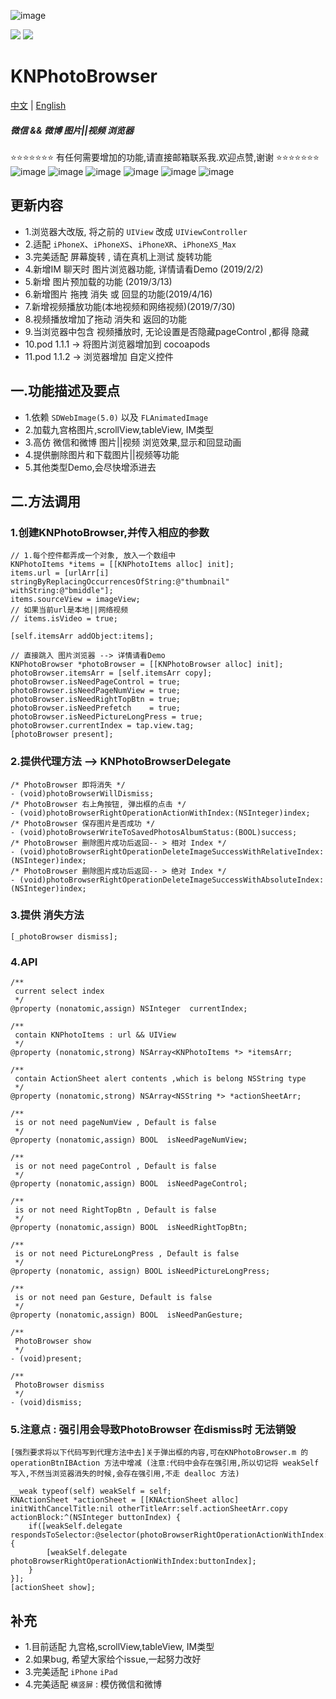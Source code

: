 ![image](https://raw.githubusercontent.com/LuKane/KNImageResource/master/PhotoBrower/KNPhotoBrower.png)

<a href="https://img.shields.io/cocoapods/v/KNPhotoBrowser.svg"><img src="https://img.shields.io/cocoapods/v/KNPhotoBrowser.svg"></a>
<a href="http://cocoadocs.org/docsets/KNPhotoBrowser"><img 
src="https://img.shields.io/cocoapods/p/KNPhotoBrowser.svg?style=flat"></a>

# KNPhotoBrowser 

[中文](https://github.com/LuKane/KNPhotoBrowser/blob/master/README_Chinese.md) | [English](https://github.com/LuKane/KNPhotoBrowser/blob/master/README.md)

##### 微信 && 微博 图片||视频 浏览器
⭐️⭐️⭐️⭐️⭐️⭐️⭐️ 有任何需要增加的功能,请直接邮箱联系我.欢迎点赞,谢谢 ⭐️⭐️⭐️⭐️⭐️⭐️⭐️
![image](https://github.com/LuKane/KNImageResource/blob/master/PhotoBrower/PhotoBrower.gif?raw=true)
![image](https://github.com/LuKane/KNImageResource/blob/master/PhotoBrower/collectionView.gif?raw=true)
![image](https://github.com/LuKane/KNImageResource/blob/master/PhotoBrower/scrollView.gif?raw=true)
![image](https://github.com/LuKane/KNImageResource/blob/master/PhotoBrower/tableView.gif?raw=true)
![image](https://github.com/LuKane/KNImageResource/blob/master/PhotoBrower/photoBrowser-IMVideo.gif?raw=true)
![image](https://github.com/LuKane/KNImageResource/blob/master/PhotoBrower/PhotoBrower_Pan.gif?raw=true)

## 更新内容 
* 1.浏览器大改版, 将之前的 `UIView` 改成 `UIViewController`
* 2.适配 `iPhoneX`、`iPhoneXS`、`iPhoneXR`、`iPhoneXS_Max`
* 3.完美适配 屏幕旋转 , 请在真机上测试 旋转功能
* 4.新增IM 聊天时 图片浏览器功能, 详情请看Demo (2019/2/2)
* 5.新增 图片预加载的功能 (2019/3/13)
* 6.新增图片 拖拽 消失 或 回显的功能(2019/4/16)
* 7.新增视频播放功能(本地视频和网络视频)(2019/7/30)
* 8.视频播放增加了拖动 消失和 返回的功能
* 9.当浏览器中包含 视频播放时, 无论设置是否隐藏pageControl ,都得 隐藏
* 10.pod 1.1.1 -> 将图片浏览器增加到 cocoapods
* 11.pod 1.1.2 -> 浏览器增加 自定义控件

## 一.功能描述及要点
* 1.依赖 `SDWebImage(5.0)` 以及 `FLAnimatedImage`
* 2.加载九宫格图片,scrollView,tableView, IM类型
* 3.高仿 微信和微博 图片||视频 浏览效果,显示和回显动画
* 4.提供删除图片和下载图片||视频等功能
* 5.其他类型Demo,会尽快增添进去

## 二.方法调用

### 1.创建KNPhotoBrowser,并传入相应的参数
```
// 1.每个控件都弄成一个对象, 放入一个数组中
KNPhotoItems *items = [[KNPhotoItems alloc] init];
items.url = [urlArr[i] stringByReplacingOccurrencesOfString:@"thumbnail" withString:@"bmiddle"];
items.sourceView = imageView;
// 如果当前url是本地||网络视频
// items.isVideo = true;

[self.itemsArr addObject:items];
```

```
// 直接跳入 图片浏览器 --> 详情请看Demo
KNPhotoBrowser *photoBrowser = [[KNPhotoBrowser alloc] init];
photoBrowser.itemsArr = [self.itemsArr copy];
photoBrowser.isNeedPageControl = true;
photoBrowser.isNeedPageNumView = true;
photoBrowser.isNeedRightTopBtn = true;
photoBrowser.isNeedPrefetch    = true;
photoBrowser.isNeedPictureLongPress = true;
photoBrowser.currentIndex = tap.view.tag;
[photoBrowser present];
```
### 2.提供代理方法 --> KNPhotoBrowserDelegate
```
/* PhotoBrowser 即将消失 */
- (void)photoBrowserWillDismiss;
/* PhotoBrowser 右上角按钮, 弹出框的点击 */
- (void)photoBrowserRightOperationActionWithIndex:(NSInteger)index;
/* PhotoBrowser 保存图片是否成功 */
- (void)photoBrowserWriteToSavedPhotosAlbumStatus:(BOOL)success;
/* PhotoBrowser 删除图片成功后返回-- > 相对 Index */
- (void)photoBrowserRightOperationDeleteImageSuccessWithRelativeIndex:(NSInteger)index;
/* PhotoBrowser 删除图片成功后返回-- > 绝对 Index */
- (void)photoBrowserRightOperationDeleteImageSuccessWithAbsoluteIndex:(NSInteger)index;

```

### 3.提供 消失方法
```
[_photoBrowser dismiss];
```


### 4.API
```
/**
 current select index
 */
@property (nonatomic,assign) NSInteger  currentIndex;

/**
 contain KNPhotoItems : url && UIView
 */
@property (nonatomic,strong) NSArray<KNPhotoItems *> *itemsArr;

/**
 contain ActionSheet alert contents ,which is belong NSString type
 */
@property (nonatomic,strong) NSArray<NSString *> *actionSheetArr;

/**
 is or not need pageNumView , Default is false
 */
@property (nonatomic,assign) BOOL  isNeedPageNumView;

/**
 is or not need pageControl , Default is false
 */
@property (nonatomic,assign) BOOL  isNeedPageControl;

/**
 is or not need RightTopBtn , Default is false
 */
@property (nonatomic,assign) BOOL  isNeedRightTopBtn;

/**
 is or not need PictureLongPress , Default is false
 */
@property (nonatomic, assign) BOOL isNeedPictureLongPress;

/**
 is or not need pan Gesture, Default is false
 */
@property (nonatomic,assign) BOOL  isNeedPanGesture;

/**
 PhotoBrowser show
 */
- (void)present;

/**
 PhotoBrowser dismiss
 */
- (void)dismiss;
```

### 5.注意点 : 强引用会导致PhotoBrowser 在dismiss时 无法销毁
```
[强烈要求将以下代码写到代理方法中去]关于弹出框的内容,可在KNPhotoBrowser.m 的operationBtnIBAction 方法中增减 (注意:代码中会存在强引用,所以切记将 weakSelf写入,不然当浏览器消失的时候,会存在强引用,不走 dealloc 方法)

__weak typeof(self) weakSelf = self;
KNActionSheet *actionSheet = [[KNActionSheet alloc] initWithCancelTitle:nil otherTitleArr:self.actionSheetArr.copy actionBlock:^(NSInteger buttonIndex) {
    if([weakSelf.delegate respondsToSelector:@selector(photoBrowserRightOperationActionWithIndex:)]){
        [weakSelf.delegate photoBrowserRightOperationActionWithIndex:buttonIndex];
    }
}];
[actionSheet show];

```

## 补充
* 1.目前适配 九宫格,scrollView,tableView, IM类型
* 2.如果bug, 希望大家给个issue,一起努力改好
* 3.完美适配 `iPhone` `iPad` 
* 4.完美适配 `横竖屏` : 模仿微信和微博
